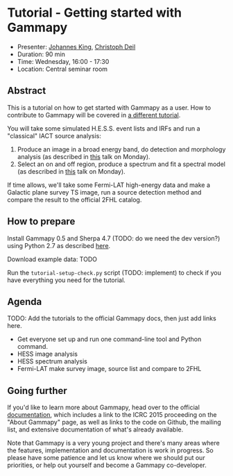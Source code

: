 # Tutorial - Getting started with Gammapy

* Presenter: [Johannes King](https://github.com/kingj90), [Christoph Deil](https://github.com/cdeil)
* Duration: 90 min
* Time: Wednesday, 16:00 - 17:30
* Location: Central seminar room

## Abstract

This is a tutorial on how to get started with Gammapy as a user.
How to contribute to Gammapy will be covered in [a different tutorial](https://github.com/gammapy/2015-MPIK-Workshop/blob/gh-pages/tutorials/contributing/README.md).

You will take some simulated H.E.S.S. event lists and IRFs and run
a "classical" IACT source analysis:

1. Produce an image in a broad energy band, do detection and morphology analysis
   (as described in [this](https://github.com/gammapy/2015-MPIK-Workshop/blob/gh-pages/talks/analysis-image/README.md) talk on Monday).
2. Select an on and off region, produce a spectrum and fit a spectral model
   (as described in [this](https://github.com/gammapy/2015-MPIK-Workshop/blob/gh-pages/talks/analysis-spec/README.md) talk on Monday).

If time allows, we'll take some Fermi-LAT high-energy data and make
a Galactic plane survey TS image, run a source detection method and
compare the result to the official 2FHL catalog.

## How to prepare

Install Gammapy 0.5 and Sherpa 4.7 (TODO: do we need the dev version?) using Python 2.7 as described [here](https://gammapy.readthedocs.org/en/latest/install.html#id1).

Download example data: TODO

Run the `tutorial-setup-check.py` script (TODO: implement) to check if you have everything you need for the tutorial.

## Agenda

TODO: Add the tutorials to the official Gammapy docs, then just
add links here.

- Get everyone set up and run one command-line tool and Python command.
- HESS image analysis
- HESS spectrum analysis
- Fermi-LAT make survey image, source list and compare to 2FHL

## Going further

If you'd like to learn more about Gammapy, head over to the official
[documentation](https://gammapy.readthedocs.org/en/latest/index.html),
which includes a link to the ICRC 2015 proceeding on the "About Gammapy"
page, as well as links to the code on Github, the mailing list,
and extensive documentation of what's already available.

Note that Gammapy is a very young project and there's many areas
where the features, implementation and documentation is work in progress.
So please have some patience and let us know where we should put our
priorities, or help out yourself and become a Gammapy co-developer.
